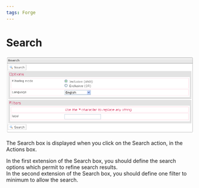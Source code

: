 ```yaml
---
tags: Forge
---
```


Search
======

![](resources/deliveries-search.png)

The Search box is displayed when you click on the Search action, in the Actions box.

In the first extension of the Search box, you should define the search options which permit to refine search results.\
In the second extension of the Search box, you should define one filter to minimum to allow the search.

